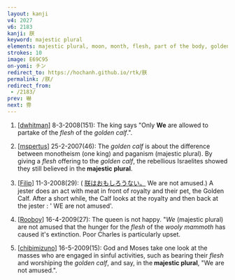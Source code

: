 ```yaml
---
layout: kanji
v4: 2027
v6: 2183
kanji: 朕
keyword: majestic plural
elements: majestic plural, moon, month, flesh, part of the body, golden calf, horns, heavens
strokes: 10
image: E69C95
on-yomi: チン
redirect_to: https://hochanh.github.io/rtk/朕
permalink: /朕/
redirect_from:
 - /2183/
prev: 嚇
next: 雰
---
```


1) [<a href="http://kanji.koohii.com/profile/dwhitman">dwhitman</a>] 8-3-2008(151): The king says &quot;Only <strong>We</strong> are allowed to partake of the <em>flesh</em> of the <em>golden calf</em>.&quot;.

2) [<a href="http://kanji.koohii.com/profile/mspertus">mspertus</a>] 25-2-2007(46): The <em>golden calf</em> is about the difference between monotheism (one king) and paganism (majestic plural). By giving a <em>flesh</em> offering to the <em>golden calf</em>, the rebellious Israelites showed they still believed in the<strong> majestic plural</strong>.

3) [<a href="http://kanji.koohii.com/profile/Filip">Filip</a>] 11-3-2008(29): ( <a href="midori://search?text=朕はおもしろうない。">朕はおもしろうない。</a> We are not amused.) A jester does an act with meat in front of royalty and their pet, the Golden Calf. After a short while, the Calf looks at the royalty and then back at the jester : &#039; WE are not amused&#039;.

4) [<a href="http://kanji.koohii.com/profile/Rooboy">Rooboy</a>] 16-4-2009(27): The queen is not happy. &quot;<em>We</em> (majestic plural) are not amused that the hunger for the <em>flesh</em> of the <em>wooly mammoth</em> has caused it&#039;s extinction. Poor Charles is particularly upset.

5) [<a href="http://kanji.koohii.com/profile/chibimizuno">chibimizuno</a>] 16-5-2009(15): God and Moses take one look at the masses who are engaged in sinful activities, such as bearing their <em>flesh</em> and worshiping the <em>golden calf</em>, and say, in the<strong> majestic plural</strong>, &quot;We are not amused.&quot;.

